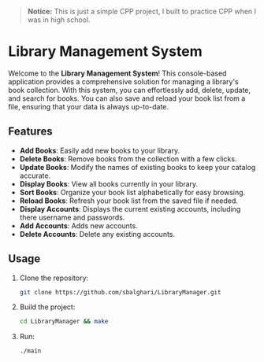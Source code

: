 > **Notice:**  This is just a simple CPP project, I built to practice CPP when I was in high school.
# Library Management System

Welcome to the **Library Management System**! This console-based application provides a comprehensive solution for managing a library's book collection. With this system, you can effortlessly add, delete, update, and search for books. You can also save and reload your book list from a file, ensuring that your data is always up-to-date.

## Features

- **Add Books**: Easily add new books to your library.
- **Delete Books**: Remove books from the collection with a few clicks.
- **Update Books**: Modify the names of existing books to keep your catalog accurate.
- **Display Books**: View all books currently in your library.
- **Sort Books**: Organize your book list alphabetically for easy browsing.
- **Reload Books**: Refresh your book list from the saved file if needed.
- **Display Accounts**: Displays the current existing accounts, including there username and passwords.
- **Add Accounts**: Adds new accounts.
- **Delete Accounts**: Delete any existing accounts.

## Usage 
1. Clone the repository:
	```bash
	git clone https://github.com/sbalghari/LibraryManager.git
	```
2. Build the project:
	```bash
	cd LibraryManager && make
	```
3. Run:
	```bash
	./main
	```
